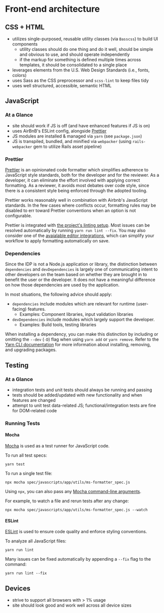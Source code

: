 # Front-end architecture

## CSS + HTML

- utilizes single-purposed, reusable utility classes (via `Basscss`) to
  build UI components
  - utility classes should do one thing and do it well, should be simple
    and obvious to use, and should operate independently
  - if the markup for something is defined multiple times across templates,
    it should be consolidated to a single place
- leverages elements from the U.S. Web Design Standards (i.e., fonts, colors)
- uses Sass as the CSS preprocessor and `scss-lint` to keep files tidy
- uses well structured, accessible, semantic HTML

## JavaScript

### At a Glance

- site should work if JS is off (and have enhanced features if JS is on)
- uses AirBnB's ESLint config, alongside [Prettier](https://prettier.io/)
- JS modules are installed & managed via `yarn` (see `package.json`)
- JS is transpiled, bundled, and minified via `webpacker` (using
  `rails-webpacker` gem to utilize Rails asset pipeline)

### Prettier

[Prettier](https://prettier.io/) is an opinionated code formatter which
simplifies adherence to JavaScript style standards, both for the developer and
for the reviewer. As a developer, it can eliminate the effort involved with
applying correct formatting. As a reviewer, it avoids most debates over code
style, since there is a consistent style being enforced through the adopted
tooling.

Prettier works reasonably well in combination with Airbnb's JavaScript
standards. In the few cases where conflicts occur, formatting rules may be
disabled to err toward Prettier conventions when an option is not configurable.

Prettier is integrated with [the project's linting setup](#eslint). Most issues
can be resolved automatically by running `yarn run lint --fix`. You may also
consider one of the [avaialable editor integrations](https://prettier.io/docs/en/editors.html),
which can simplify your workflow to apply formatting automatically on save.

### Dependencies

Since the IDP is not a Node.js application or library, the distinction between `dependencies` and `devDependencies` is largely one of communicating intent to other developers on the team based on whether they are brought in to benefit the user or the developer. It does not have a meaningful difference on how those dependencies are used by the application.

In most situations, the following advice should apply:

- `dependencies` include modules which are relevant for runtime (user-facing) features.
  - Examples: Component libraries, input validation libraries
- `devDependencies` include modules which largely support the developer.
  - Examples: Build tools, testing libraries

When installing a dependency, you can make this distinction by including or omitting the `--dev` (`-D`) flag when using `yarn add` or `yarn remove`. Refer to the [Yarn CLI documentation](https://classic.yarnpkg.com/en/docs/cli/) for more information about installing, removing, and upgrading packages.

## Testing

### At a Glance

- integration tests and unit tests should always be running and passing
- tests should be added/updated with new functionality and when features
  are changed
- attempt to unit test data-related JS; functional/integration tests are
  fine for DOM-related code

### Running Tests

#### Mocha

[Mocha](https://mochajs.org/) is used as a test runner for JavaScript code.

To run all test specs:

```
yarn test
```

To run a single test file:

```
npx mocha spec/javascripts/app/utils/ms-formatter_spec.js
```

Using `npx`, you can also pass any [Mocha command-line arguments](https://mochajs.org/#command-line-usage).

For example, to watch a file and rerun tests after any change:

```
npx mocha spec/javascripts/app/utils/ms-formatter_spec.js --watch
```

#### ESLint

[ESLint](https://eslint.org/) is used to ensure code quality and enforce styling conventions.

To analyze all JavaScript files:

```
yarn run lint
```

Many issues can be fixed automatically by appending a `--fix` flag to the command:

```
yarn run lint --fix
```

## Devices

- strive to support all browsers with > 1% usage
- site should look good and work well across all device sizes
